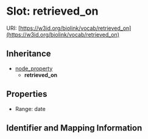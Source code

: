 # Slot: retrieved_on

URI: [https://w3id.org/biolink/vocab/retrieved_on](https://w3id.org/biolink/vocab/retrieved_on)




## Inheritance

* [node_property](node_property.md)
    * **retrieved_on**



## Properties

 * Range: date



## Identifier and Mapping Information





